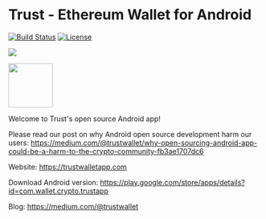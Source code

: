 # Trust - Ethereum Wallet for Android

[![Build Status](https://travis-ci.org/TrustWallet/trust-wallet-android.svg?branch=master)](https://travis-ci.org/TrustWallet/trust-wallet-android)
[![License](https://img.shields.io/badge/license-GPL3-green.svg?style=flat)](https://github.com/fastlane/fastlane/blob/master/LICENSE)

[<img src="https://raw.githubusercontent.com/TrustWallet/trust-wallet-android-source/master/resources/android_cover.png">](https://play.google.com/store/apps/details?id=com.wallet.crypto.trustapp)

[<img src=https://play.google.com/intl/en_us/badges/images/generic/en_badge_web_generic.png height="88">](https://play.google.com/store/apps/details?id=com.wallet.crypto.trustapp)

Welcome to Trust's open source Android app!

Please read our post on why Android open source development harm our users: https://medium.com/@trustwallet/why-open-sourcing-android-app-could-be-a-harm-to-the-crypto-community-fb3ae1707dc6

Website: https://trustwalletapp.com

Download Android version: https://play.google.com/store/apps/details?id=com.wallet.crypto.trustapp

Blog: https://medium.com/@trustwallet


